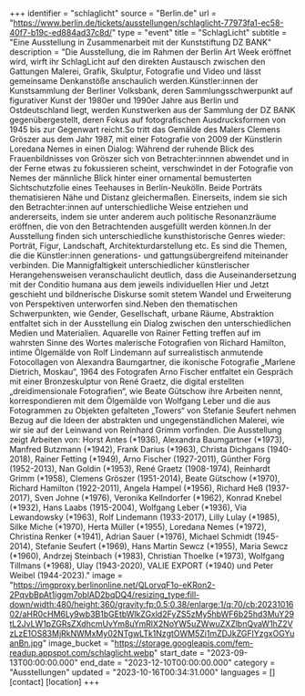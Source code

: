 +++
identifier = "schlaglicht"
source = "Berlin.de"
url = "https://www.berlin.de/tickets/ausstellungen/schlaglicht-77973fa1-ec58-40f7-b19c-ed884ad37c8d/"
type = "event"
title = "SchlagLicht"
subtitle = "Eine Ausstellung in Zusammenarbeit mit der Kunststiftung DZ BANK"
description = "Die Ausstellung, die im Rahmen der Berlin Art Week eröffnet wird, wirft ihr SchlagLicht auf den direkten Austausch zwischen den Gattungen Malerei, Grafik, Skulptur, Fotografie und Video und lässt gemeinsame Denkanstöße anschaulich werden.Künstler:innen der Kunstsammlung der Berliner Volksbank, deren Sammlungsschwerpunkt auf figurativer Kunst der 1980er und 1990er Jahre aus Berlin und Ostdeutschland liegt, werden Kunstwerken aus der Sammlung der DZ BANK gegenübergestellt, deren Fokus auf fotografischen Ausdrucksformen von 1945 bis zur Gegenwart reicht.So tritt das Gemälde des Malers Clemens Gröszer aus dem Jahr 1987, mit einer Fotografie von 2009 der Künstlerin Loredana Nemes in einen Dialog: Während der ruhende Blick des Frauenbildnisses von Gröszer sich von Betrachter:innnen abwendet und in der Ferne etwas zu fokussieren scheint, verschwindet in der Fotografie von Nemes der männliche Blick hinter einer ornamental bemusterten Sichtschutzfolie eines Teehauses in Berlin-Neukölln. Beide Porträts thematisieren Nähe und Distanz gleichermaßen. Einerseits, indem sie sich den Betrachter:innen auf unterschiedliche Weise entziehen und andererseits, indem sie unter anderem auch politische Resonanzräume eröffnen, die von den Betrachtenden ausgefüllt werden können.In der Ausstellung finden sich unterschiedliche kunsthistorische Genres wieder: Porträt, Figur, Landschaft, Architekturdarstellung etc. Es sind die Themen, die die Künstler:innen generations- und gattungsübergreifend miteinander verbinden. Die Mannigfaltigkeit unterschiedlicher künstlerischer Herangehensweisen veranschaulicht deutlich, dass die Auseinandersetzung mit der Conditio humana aus dem jeweils individuellen Hier und Jetzt geschieht und bildnerische Diskurse somit stetem Wandel und Erweiterung von Perspektiven unterworfen sind.Neben den thematischen Schwerpunkten, wie Gender, Gesellschaft, urbane Räume, Abstraktion entfaltet sich in der Ausstellung ein Dialog zwischen den unterschiedlichen Medien und Materialien. Aquarelle von Rainer Fetting treffen auf im wahrsten Sinne des Wortes malerische Fotografien von Richard Hamilton, intime Ölgemälde von Rolf Lindemann auf surrealistisch anmutende Fotocollagen von Alexandra Baumgartner, die ikonische Fotografie „Marlene Dietrich, Moskau“, 1964 des Fotografen Arno Fischer entfaltet ein Gespräch mit einer Bronzeskulptur von René Graetz, die digital erstellten „dreidimensionale Fotografien“, wie Beate Gütschow ihre Arbeiten nennt, korrespondieren mit dem Ölgemälde von Wolfgang Leber und die aus Fotogrammen zu Objekten gefalteten „Towers“ von Stefanie Seufert nehmen Bezug auf die Ideen der abstrakten und ungegenständlichen Malerei, wie wir sie auf der Leinwand von Reinhard Grimm vorfinden. Die Ausstellung zeigt Arbeiten von: Horst Antes (*1936), Alexandra Baumgartner (*1973), Manfred Butzmann (*1942), Frank Darius (*1963), Christa Dichgans (1940-2018), Rainer Fetting (*1949), Arno Fischer (1927-2011), Günther Förg (1952-2013), Nan Goldin (*1953), René Graetz (1908-1974), Reinhardt Grimm (*1958), Clemens Gröszer (1951-2014), Beate Gütschow (*1970), Richard Hamilton (1922-2011), Angela Hampel (*1956), Richard Heß (1937-2017), Sven Johne (*1976), Veronika Kellndorfer (*1962), Konrad Knebel (*1932), Hans Laabs (1915-2004), Wolfgang Leber (*1936), Via Lewandowsky (*1963), Rolf Lindemann (1933-2017), Lilly Lulay (*1985), Silke Miche (*1970), Herta Müller (*1955), Loredana Nemes (*1972), Christina Renker (*1941), Adrian Sauer (*1976), Michael Schmidt (1945-2014), Stefanie Seufert (*1969), Hans Martin Sewcz (*1955), Maria Sewcz (*1960), Andrzej Steinbach (*1983), Christian Thoelke (*1973), Wolfgang Tillmans (*1968), Ulay (1943-2020), VALIE EXPORT (*1940) und Peter Weibel (1944-2023)."
image = "https://imgproxy.berlinonline.net/QLorvqF1o-eKRon2-2PqvbBpAt1iggm7oblAD2bqDQ4/resizing_type:fill-down/width:480/height:360/gravity:fp:0.5:0.38/enlarge:1/q:70/cb:2023101602/aHR0cHM6Ly9wb3B1bGEtbWlkZGxld2FyZS5zMy5hbWF6b25hd3MuY29tL2JvLW1pZGRsZXdhcmUvYm8uYmRlX2NoYW5uZWwuZXZlbnQvaW1hZ2VzLzE1OS83MjRkNWMxMy02NTgwLTk1NzgtOWM5Zi1mZDJkZGFlYzgxOGYuanBn.jpg"
image_bucket = "https://storage.googleapis.com/fem-readup.appspot.com/schlaglicht.webp"
start_date = "2023-09-13T00:00:00.000"
end_date = "2023-12-10T00:00:00.000"
category = "Ausstellungen"
updated = "2023-10-16T00:34:31.000"
languages = []
[contact]
[location]
+++